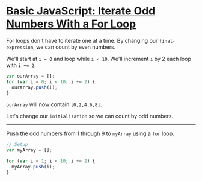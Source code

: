 # [Basic JavaScript: Iterate Odd Numbers With a For Loop](https://learn.freecodecamp.org/javascript-algorithms-and-data-structures/basic-javascript/iterate-odd-numbers-with-a-for-loop)

For loops don't have to iterate one at a time. By changing our `final-expression`, we can count by even numbers.

We'll start at `i = 0` and loop while `i < 10`. We'll increment `i` by 2 each loop with `i += 2`.

```js
var ourArray = [];
for (var i = 0; i < 10; i += 2) {
  ourArray.push(i);
}
```

`ourArray` will now contain `[0,2,4,6,8]`.

Let's change our `initialization` so we can count by odd numbers.

---

Push the odd numbers from 1 through 9 to `myArray` using a `for` loop.

```js
// Setup
var myArray = [];

for (var i = 1; i < 10; i += 2) {
  myArray.push(i);
}
```